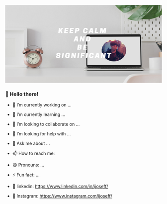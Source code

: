 <img src="https://github.com/ijoseff/ijoseff.github.io/blob/master/assets/img/portfolio/significant.png?raw=true" width="1000" height="250" />

### 👋 Hello there!

- 🔭 I’m currently working on ...
- 🌱 I’m currently learning ...
- 👯 I’m looking to collaborate on ...
- 🤔 I’m looking for help with ...
- 💬 Ask me about ...
- 📫 How to reach me:
- 😄 Pronouns: ...
- ⚡ Fun fact: ...

- 🔷 linkedin: https://www.linkedin.com/in/ijoseff/
- 🔷 Instagram: https://www.instagram.com/ijoseff/
